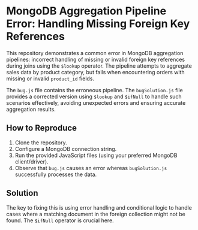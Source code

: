 # MongoDB Aggregation Pipeline Error: Handling Missing Foreign Key References

This repository demonstrates a common error in MongoDB aggregation pipelines: incorrect handling of missing or invalid foreign key references during joins using the `$lookup` operator.  The pipeline attempts to aggregate sales data by product category, but fails when encountering orders with missing or invalid `product_id` fields.

The `bug.js` file contains the erroneous pipeline. The `bugSolution.js` file provides a corrected version using `$lookup` and `$ifNull` to handle such scenarios effectively, avoiding unexpected errors and ensuring accurate aggregation results.

## How to Reproduce

1. Clone the repository.
2. Configure a MongoDB connection string.
3. Run the provided JavaScript files (using your preferred MongoDB client/driver).
4. Observe that `bug.js` causes an error whereas `bugSolution.js` successfully processes the data.

## Solution

The key to fixing this is using error handling and conditional logic to handle cases where a matching document in the foreign collection might not be found.   The `$ifNull` operator is crucial here.